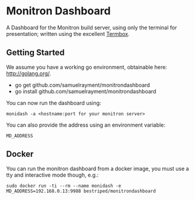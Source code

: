 Monitron Dashboard
==================

A Dashboard for the Monitron build server, using only the terminal for presentation; written using 
the excellent [Termbox](https://github.com/nsf/termbox-go).

Getting Started
---------------

We assume you have a working go environment, obtainable here: http://golang.org/.

* go get github.com/samuelrayment/monitrondashboard
* go install github.com/samuelrayment/monitrondashboard

You can now run the dashboard using:

    monidash -a <hostname:port for your monitron server>

You can also provide the address using an environment variable: 

    MD_ADDRESS

Docker
------

You can run the monitron dashboard from a docker image, you must use a tty and interactive mode
though, e.g.:

    sudo docker run -ti --rm --name monidash -e MD_ADDRESS=192.168.0.13:9988 bestriped/monitrondashboard
